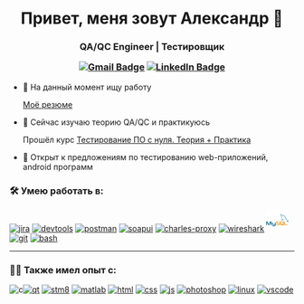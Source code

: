 <h1 align="center">Привет, меня зовут Александр 👋</a></h1>
<h3 align="center">QA/QC Engineer | Тестировщик

[![Gmail Badge](https://img.shields.io/badge/-Gmail-red?style=flat&logo=Gmail&logoColor=white)](mailto:alexandr.orlowski@gmail.com) [![LinkedIn Badge](https://img.shields.io/badge/-@alexandrorlowski-blue?style=flat&logo=LinkedIn&logoColor=white)](https://www.linkedin.com/in/alexandrorlowski/) 
</h3>

* 🔭 На данный момент ищу работу

  <a href="https://git-link.vercel.app/api/download?url=https://github.com/orksanyaork/cv/blob/main/CV_1page.pdf">Моё резюме</a>
* 🧠  Сейчас изучаю теорию QA/QC и практикуюсь

  Прошёл курс <a href="https://stepik.org/cert/2509476">Тестирование ПО с нуля. Теория + Практика</a>
* 🤝  Открыт к предложениям по тестированию web-приложений, android программ

### 🛠 Умею работать в:

<a href="https://www.atlassian.com/software/jira" target="_blank"><img src="https://cdn.jsdelivr.net/gh/devicons/devicon/icons/jira/jira-original.svg" width="40" height="40" title="jira" alt="jira"/></a>
<a href="https://developer.chrome.com/docs/devtools" target="_blank"><img src="https://d33wubrfki0l68.cloudfront.net/38b5c953a4667366685d55db55d057c86db1fc54/a0fdc/static/acae6b24d940347661ca901ea07f47c1/chrome-dev-logo-icon.png" width="40" height="40" title="devtools" alt="devtools"/></a>
<a href="https://www.postman.com" target="_blank"><img src="https://seeklogo.com/images/P/postman-logo-0087CA0D15-seeklogo.com.png" width="40" height="40" title="postman" alt="postman"/></a>
<a href="https://www.soapui.org" target="_blank"><img src="https://static0.smartbear.co/smartbearbrand/media/images/home/soapui-icon.svg" width="40" height="40" title="soapui" alt="soapui"/></a>
<a href="https://www.charlesproxy.com" target="_blank"><img src="https://cdn.icon-icons.com/icons2/3053/PNG/512/charles_proxy_macos_bigsur_icon_190302.png" width="40" height="40" title="charles-proxy" alt="charles-proxy"/></a>
<a href="https://www.wireshark.org/" target="_blank"><img src="https://cdn.icon-icons.com/icons2/1508/PNG/512/wireshark_104082.png" width="40" height="40" title="wireshark" alt="wireshark"/></a>
<a href="https://www.mysql.com" target="_blank"><img src="https://raw.githubusercontent.com/devicons/devicon/master/icons/mysql/mysql-original-wordmark.svg" width="40" height="40" title="mysql" alt="mysql"/></a>
<a href="https://git-scm.com" target="_blank"><img src="https://raw.githubusercontent.com/danielcranney/readme-generator/main/public/icons/skills/git-colored.svg" width="40" height="40" title="git" alt="git"/></a>
<a href="https://www.gnu.org/software/bash/" target="_blank"><img src="https://raw.githubusercontent.com/danielcranney/readme-generator/main/public/icons/skills/gnubash.svg" width="40" height="40" title="bash" alt="bash"/></a>

---

### 👨‍💻 Также имел опыт с:

<img src="https://raw.githubusercontent.com/danielcranney/readme-generator/main/public/icons/skills/c-colored.svg" width="40" height="40" title="c" alt="c"/><a href="https://www.qt.io/" target="_blank"><img src="https://upload.wikimedia.org/wikipedia/commons/0/0b/Qt_logo_2016.svg" width="40" height="40" title="qt" alt="qt"/></a>
<a href="https://www.st.com/en/microcontrollers-microprocessors/stm8-8-bit-mcus.html" target="_blank"><img src="https://gitlab.com/uploads/-/system/project/avatar/28899122/stm8.png" width="40" height="40" title="stm8" alt="stm8"/></a>
<a href="https://www.mathworks.com/" target="_blank"> <img src="https://upload.wikimedia.org/wikipedia/commons/2/21/Matlab_Logo.png" width="40" height="40" title="matlab" alt="matlab"/></a>
<a href="https://developer.mozilla.org/en-US/docs/Glossary/HTML5" target="_blank"><img src="https://raw.githubusercontent.com/danielcranney/readme-generator/main/public/icons/skills/html5-colored.svg" width="40" height="40" title="html5" alt="html"/></a>
<a href="https://www.w3.org/TR/CSS/#css" target="_blank"><img src="https://raw.githubusercontent.com/danielcranney/readme-generator/main/public/icons/skills/css3-colored.svg" width="40" height="40" title="css" alt="css"/></a>
<a href="https://developer.mozilla.org/en-US/docs/Web/JavaScript" target="_blank"><img src="https://raw.githubusercontent.com/danielcranney/readme-generator/main/public/icons/skills/javascript-colored.svg" width="40" height="40" title="js" alt="js"/></a>
<a href="https://www.adobe.com/uk/products/photoshop.html" target="_blank"><img src="https://raw.githubusercontent.com/danielcranney/readme-generator/main/public/icons/skills/photoshop-colored.svg" width="40" height="40" title="photoshop" alt="photoshop"/></a>
<a href="https://www.linux.org" target="_blank"><img src="https://itsecforu.ru/wp-content/uploads/2017/06/Tux_icon.svg_.png" width="40" height="40" title="linux" alt="linux"/></a>
<a href="https://code.visualstudio.com" target="_blank"><img src="https://cdn.jsdelivr.net/gh/devicons/devicon/icons/vscode/vscode-original.svg" width="40" height="40" title="vscode" alt="vscode"/></a>
